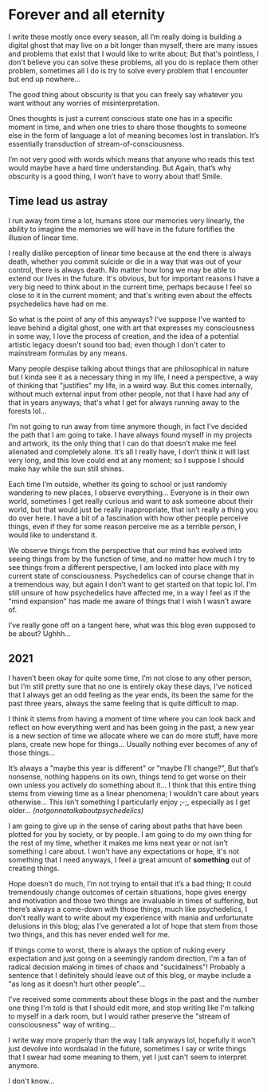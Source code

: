 # Forever and all eternity

I write these mostly once every season, all I’m really doing is building a digital ghost
that may live on a bit longer than myself, there are many issues and problems that exist
that I would like to write about; But that's pointless, I don't believe you can solve these
problems, all you do is
replace them other problem,
sometimes all I do is try to solve every problem that I encounter but end up nowhere...

The good thing about obscurity is that you can freely say whatever you want without any worries
of misinterpretation.

Ones thoughts is just a current conscious state one has in a specific moment
in time, and when one tries to share those thoughts to someone else in the form of language a lot
of meaning becomes lost in translation. It’s essentially transduction of stream-of-consciousness.

I’m not very good with words which
means that anyone who reads this text would maybe have a hard time understanding. But Again, that’s why obscurity
is a good thing, I won’t have to worry about that! Smile.

## Time lead us astray

I run away from time a lot, humans store our memories very linearly, the ability to imagine the memories we
will have in the future fortifies the illusion of linear time.

I really dislike perception of linear time because at the end there is always death, whether you commit suicide
or die in a way that was out of your control, there is always death. No matter how long we may
be able to extend our lives in the future. It's obvious, but for important reasons I have a very big need to
think about in the current time, perhaps because I feel so close to it in the current moment; and that's
writing even about the effects psychedelics have had on me.

So what is the point of any of this anyways? I’ve suppose I've wanted to leave behind a digital ghost, one with art
that expresses my consciousness in some way, I love the process of creation, and the idea of a potential artistic legacy
doesn't sound too bad; even though I don't cater to mainstream formulas by any means.

Many people despise talking about things that are philosophical in nature but I kinda see it as a necessary thing in my
life, I need a perspective, a way of thinking that "justifies" my life, in a weird way. But this comes internally, without
much external input from other people, not that I have had any of that in years anyways; that's what I get for always running
away to the forests lol...

I’m not going to run away from time anymore though, in fact I’ve decided the path that I am going to take. I have always found myself in
my projects and artwork, its the only thing that I can do that doesn’t make me feel alienated and completely alone. It’s all I really
have, I don’t think it will last very long, and this love could end at any moment; so I suppose I should make hay while the sun
still shines.

Each time I’m outside, whether its going to school or just randomly wandering to new places, I observe everything... Everyone is in their
own world, sometimes I get really curious and want to ask someone about their world, but that would just be really inappropriate, that
isn’t really a thing you do over here. I have a bit of a fascination with how other people perceive things, even if they for some
reason perceive me as a terrible person, I would like to understand it.

We observe things from the perspective that our mind has evolved into seeing things from by the function of time, and no matter how much
I try to see things from a different perspective, I am locked into place with my current state of consciousness. Psychedelics can of course change that
in a tremendous way, but again I don’t want to get started on that topic lol. I'm still unsure of how psychedelics have affected me,
in a way I feel as if the "mind expansion" has made me aware of things that I wish I wasn't aware of.

I’ve really gone off on a tangent here, what was this blog even supposed to be about? Ughhh...

## 2021

I haven’t been okay for quite some time, I’m not close to any other person, but I’m still pretty sure that no one is entirely
okay these days, I’ve noticed that I always
get an odd feeling as the year ends, its been the same for the past three years, always the same feeling that is quite difficult to map.

I think it stems from having a moment of time where you can look back and reflect on how everything went and has been going in the past, a new year
is a new section of time we allocate where we can do more stuff, have more plans, create new hope for things… Usually nothing ever becomes of any of those things…

It’s always a "maybe this year is different" or "maybe I’ll change?", But that’s nonsense, nothing happens on its own, things
tend to get worse on their own unless you actively do something about it… I think that this entire thing stems from viewing time as a linear phenomena; I wouldn't care about years otherwise... This isn't something I particularly enjoy ;-;, especially as I get older... _(notgonnatalkaboutpsychedelics)_

I am going to give up in the sense of caring about paths that have been plotted for you by society, or by people. I am going to do my own thing
for the rest of my time, whether it makes me kms next year or not isn’t something I care about. I won’t have any expectations or hope, it's not something that I need anyways, I feel a great amount of **something** out of creating things.

Hope doesn’t do much, I’m not trying to entail that it’s a bad thing; It could tremendously change outcomes of certain
situations, hope gives energy and motivation and those two things are invaluable in times of suffering, but there’s always a come-down with those things, much like psychedelics, I don't really want to write about my experience with mania and unfortunate
delusions in this blog; alas I've generated a lot of hope that stem from those two things, and this has never ended well for me.

If things come to worst, there is always the option of nuking every expectation and just going on a seemingly
random direction, I'm a fan of radical decision making in times of chaos and "sucidalness"! Probably a sentence
that I definitely should leave out of this blog, or maybe include a "as long as it doesn't hurt other people"...

I've received some comments about these blogs in the past and the number one thing I'm told is that I should edit more,
and stop writing like I'm talking to myself in a dark room, but I would rather preserve the "stream of consciousness"
way of writing...

I write way more properly than the way I talk anyways lol, hopefully it won't just devolve into wordsalad in the
future, sometimes I say or write things that I swear had some meaning to them, yet I just can't seem to interpret
anymore.

I don't know...
